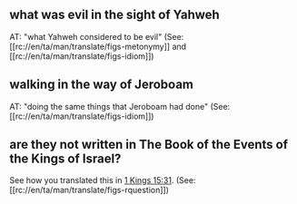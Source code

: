 ## what was evil in the sight of Yahweh ##

AT: "what Yahweh considered to be evil" (See: [[rc://en/ta/man/translate/figs-metonymy]] and [[rc://en/ta/man/translate/figs-idiom]])

## walking in the way of Jeroboam ##

AT: "doing the same things that Jeroboam had done" (See: [[rc://en/ta/man/translate/figs-idiom]])

## are they not written in The Book of the Events of the Kings of Israel? ##

See how you translated this in [1 Kings 15:31](../15/31.md). (See: [[rc://en/ta/man/translate/figs-rquestion]])
